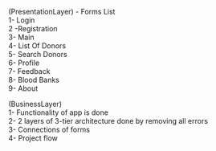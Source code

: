  (PresentationLayer) - Forms List                                                                   
1- Login                                                                         
2 -Registration                                                                 
3- Main                                                                    
4- List Of Donors                                                     
5- Search Donors                                                       
6- Profile                                                                              
7- Feedback                                                                                  
8- Blood Banks                                                                             
9- About                                                                                                

(BusinessLayer)                                                                                             
1- Functionality of app is done                                                                                
2- 2 layers of 3-tier architecture done by removing all errors                                                                       
3- Connections of forms                                                                                             
4- Project flow                                                                                                     
